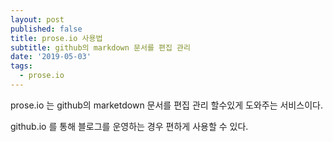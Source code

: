 ```yaml
---
layout: post
published: false
title: prose.io 사용법
subtitle: github의 markdown 문서를 편집 관리
date: '2019-05-03'
tags:
  - prose.io
---
```

prose.io 는 github의 marketdown 문서를 편집 관리 할수있게 도와주는 서비스이다.

github.io 를 통해 블로그를 운영하는 경우 편하게 사용할 수 있다.
